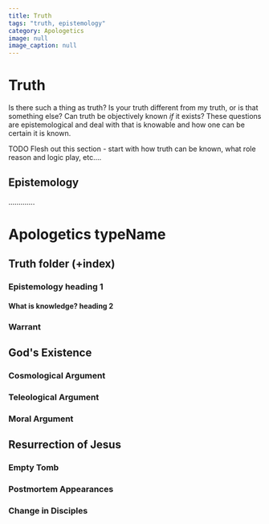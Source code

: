 ```yaml
---
title: Truth
tags: "truth, epistemology"
category: Apologetics
image: null
image_caption: null
---
```


# Truth

Is there such a thing as truth? Is your truth different from my truth, or is that something else? Can truth be objectively known *if* it exists? These questions are epistemological and deal with that is knowable and how one can be certain it is known.

TODO Flesh out this section - start with how truth can be known, what role reason and logic play, etc....

## Epistemology


.............

# Apologetics               typeName
## Truth                    folder (+index)
### Epistemology            heading 1
#### What is knowledge?     heading 2
### Warrant
## God's Existence
### Cosmological Argument
### Teleological Argument
### Moral Argument
## Resurrection of Jesus
### Empty Tomb
### Postmortem Appearances
### Change in Disciples